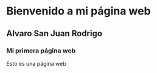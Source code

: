 # Bienvenido a mi página web

## Alvaro San Juan Rodrigo

### Mi primera página web

Esto es una página web [](https://www.google.com)
